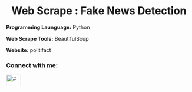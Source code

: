 
<h1 align="center">Web Scrape : Fake News Detection</h1>



**Programming Launguage:** Python
 
**Web Scrape Tools:** BeautifulSoup

**Website:** politifact

<h3 align="left">Connect with me:</h3>

<p align="left">
<a href="https://www.linkedin.com/in/vinaykumarbodduri/" target="blank"><img align="center" src="https://raw.githubusercontent.com/rahuldkjain/github-profile-readme-generator/master/src/images/icons/Social/linked-in-alt.svg" alt="#" height="30" width="40" /></a>
</p>






